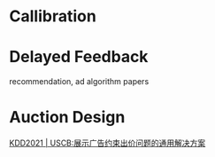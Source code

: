 # Callibration

# Delayed Feedback

recommendation, ad algorithm papers


# Auction Design

[KDD2021 | USCB:展示广告约束出价问题的通用解决方案](https://mp.weixin.qq.com/s?__biz=Mzg5NTk4MDMwMA==&mid=2247490332&idx=2&sn=b726773d679338f867b56c80aed5a51a&chksm=c0095d7ff77ed469875aae7b1fe0dcc8e6c0be24c096579bad94675464dbcdd31d37c7821198&scene=21#wechat_redirect)
